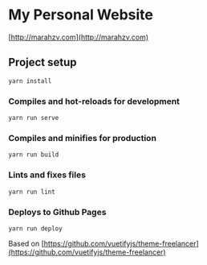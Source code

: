 # My Personal Website

[http://marahzv.com](http://marahzv.com)


## Project setup
```
yarn install
```

### Compiles and hot-reloads for development
```
yarn run serve
```

### Compiles and minifies for production
```
yarn run build
```

### Lints and fixes files
```
yarn run lint
```

### Deploys to Github Pages
```
yarn run deploy
```

Based on [https://github.com/vuetifyjs/theme-freelancer](https://github.com/vuetifyjs/theme-freelancer)

